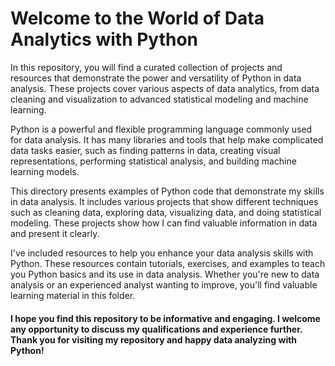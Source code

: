 <h1>Welcome to the World of Data Analytics with Python</h1>
<p>In this repository, you will find a curated collection of projects and resources that demonstrate the power and versatility of Python in data analysis. These projects cover various aspects of data analytics, from data cleaning and visualization to advanced statistical modeling and machine learning.
</p>
<p>Python is a powerful and flexible programming language commonly used for data analysis. It has many libraries and tools that help make complicated data tasks easier, such as finding patterns in data, creating visual representations, performing statistical analysis, and building machine learning models.
</p>
<p>This directory presents examples of Python code that demonstrate my skills in data analysis. It includes various projects that show different techniques such as cleaning data, exploring data, visualizing data, and doing statistical modeling. These projects show how I can find valuable information in data and present it clearly.
</p>
<p>I've included resources to help you enhance your data analysis skills with Python. These resources contain tutorials, exercises, and examples to teach you Python basics and its use in data analysis. Whether you're new to data analysis or an experienced analyst wanting to improve, you'll find valuable learning material in this folder.
</p>
<h4>I hope you find this repository to be informative and engaging. I welcome any opportunity to discuss my qualifications and experience further. Thank you for visiting my repository and happy data analyzing with Python!
</h4>
